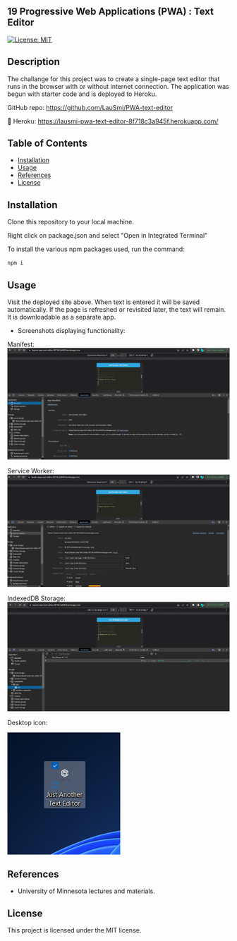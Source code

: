 ## 19 Progressive Web Applications (PWA) : Text Editor

[![License: MIT](https://img.shields.io/badge/License-MIT-yellow.svg)](https://opensource.org/licenses/MIT)

## Description

The challange for this project was to create a single-page text editor that runs in the browser with or without internet connection. The application was begun with starter code and is deployed to Heroku. 


GitHub repo: https://github.com/LauSmi/PWA-text-editor

🚀 Heroku: https://lausmi-pwa-text-editor-8f718c3a945f.herokuapp.com/

## Table of Contents

* [Installation](#installation)
* [Usage](#usage)
* [References](#references)
* [License](#license)

## Installation

Clone this repository to your local machine.

Right click on package.json and select "Open in Integrated Terminal"

To install the various npm packages used, run the command:
```md
npm i
```

## Usage

Visit the deployed site above. When text is entered it will be saved automatically. If the page is refreshed or revisited later, the text will remain. It is downloadable as a separate app.

* Screenshots displaying functionality:

Manifest:
![Alt text](<assets/Screenshot 2023-08-05 144033.png>)

Service Worker:
![Alt text](<assets/Screenshot 2023-08-05 144010.png>)

IndexedDB Storage:
![Alt text](<assets/Screenshot 2023-08-05 144644.png>)

Desktop icon:

![Alt text](<assets/Screenshot 2023-08-05 144112.png>)

## References

*   University of Minnesota lectures and materials.
 
## License

This project is licensed under the MIT license.